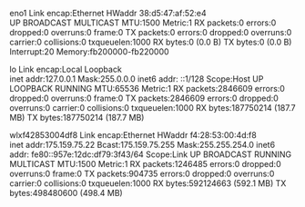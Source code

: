 eno1      Link encap:Ethernet  HWaddr 38:d5:47:af:52:e4  
          UP BROADCAST MULTICAST  MTU:1500  Metric:1
          RX packets:0 errors:0 dropped:0 overruns:0 frame:0
          TX packets:0 errors:0 dropped:0 overruns:0 carrier:0
          collisions:0 txqueuelen:1000 
          RX bytes:0 (0.0 B)  TX bytes:0 (0.0 B)
          Interrupt:20 Memory:fb200000-fb220000 

lo        Link encap:Local Loopback  
          inet addr:127.0.0.1  Mask:255.0.0.0
          inet6 addr: ::1/128 Scope:Host
          UP LOOPBACK RUNNING  MTU:65536  Metric:1
          RX packets:2846609 errors:0 dropped:0 overruns:0 frame:0
          TX packets:2846609 errors:0 dropped:0 overruns:0 carrier:0
          collisions:0 txqueuelen:1000 
          RX bytes:187750214 (187.7 MB)  TX bytes:187750214 (187.7 MB)

wlxf42853004df8 Link encap:Ethernet  HWaddr f4:28:53:00:4d:f8  
          inet addr:175.159.75.22  Bcast:175.159.75.255  Mask:255.255.254.0
          inet6 addr: fe80::957e:12dc:df79:3f43/64 Scope:Link
          UP BROADCAST RUNNING MULTICAST  MTU:1500  Metric:1
          RX packets:1246485 errors:0 dropped:0 overruns:0 frame:0
          TX packets:904735 errors:0 dropped:0 overruns:0 carrier:0
          collisions:0 txqueuelen:1000 
          RX bytes:592124663 (592.1 MB)  TX bytes:498480600 (498.4 MB)

